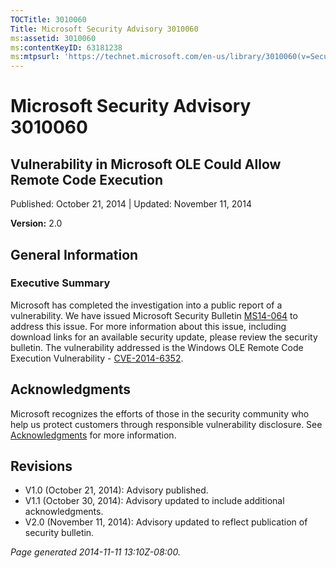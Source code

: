```yaml
---
TOCTitle: 3010060
Title: Microsoft Security Advisory 3010060
ms:assetid: 3010060
ms:contentKeyID: 63181238
ms:mtpsurl: 'https://technet.microsoft.com/en-us/library/3010060(v=Security.10)'
---
```


Microsoft Security Advisory 3010060
===================================

Vulnerability in Microsoft OLE Could Allow Remote Code Execution
----------------------------------------------------------------

Published: October 21, 2014 | Updated: November 11, 2014

**Version:** 2.0

General Information
-------------------

### Executive Summary

Microsoft has completed the investigation into a public report of a vulnerability. We have issued Microsoft Security Bulletin [MS14-064](http://go.microsoft.com/fwlink/?linkid=518106) to address this issue. For more information about this issue, including download links for an available security update, please review the security bulletin. The vulnerability addressed is the Windows OLE Remote Code Execution Vulnerability - [CVE-2014-6352](http://www.cve.mitre.org/cgi-bin/cvename.cgi?name=cve-2014-6352). 

Acknowledgments
---------------

<span id="sectionToggle0"></span>
Microsoft recognizes the efforts of those in the security community who help us protect customers through responsible vulnerability disclosure. See [Acknowledgments](https://technet.microsoft.com/library/security/dn820091.aspx) for more information.

Revisions
---------

<span id="sectionToggle1"></span>
-   V1.0 (October 21, 2014): Advisory published.
-   V1.1 (October 30, 2014): Advisory updated to include additional acknowledgments.
-   V2.0 (November 11, 2014): Advisory updated to reflect publication of security bulletin.

*Page generated 2014-11-11 13:10Z-08:00.*
